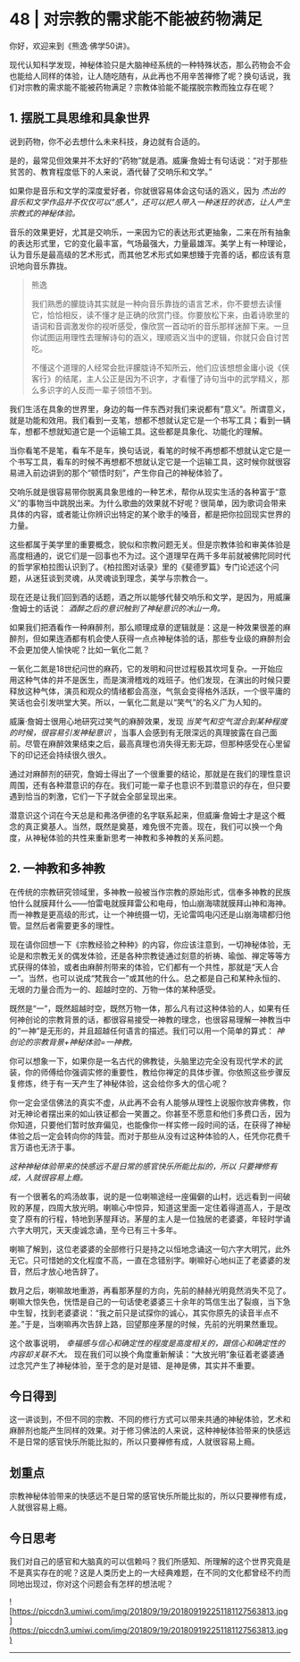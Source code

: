 # 48 | 对宗教的需求能不能被药物满足

你好，欢迎来到《熊逸·佛学50讲》。

现代认知科学发现，神秘体验只是大脑神经系统的一种特殊状态，那么药物会不会也能给人同样的体验，让人随吃随有，从此再也不用辛苦禅修了呢？换句话说，我们对宗教的需求能不能被药物满足？宗教体验能不能摆脱宗教而独立存在呢？

## 1. 摆脱工具思维和具象世界

说到药物，你不必去想什么未来科技，身边就有合适的。

是的，最常见但效果并不太好的“药物”就是酒。威廉·詹姆士有句话说：“对于那些贫苦的、教育程度低下的人来说，酒代替了交响乐和文学。”

如果你是音乐和文学的深度爱好者，你就很容易体会这句话的涵义，因为 *杰出的音乐和文学作品并不仅仅可以“感人”，还可以把人带入一种迷狂的状态，让人产生宗教式的神秘体验。*

音乐的效果更好，尤其是交响乐，一来因为它的表达形式更抽象，二来在所有抽象的表达形式里，它的变化最丰富，气场最强大，力量最雄浑。美学上有一种理论，认为音乐是最高级的艺术形式，而其他艺术形式如果想臻于完善的话，都应该有意识地向音乐靠拢。

> 熊逸
> 
> 我们熟悉的朦胧诗其实就是一种向音乐靠拢的语言艺术，你不要想去读懂它，恰恰相反，读不懂才是正确的欣赏门径。你要放松下来，由着诗歌里的语词和音调激发你的视听感受，像欣赏一首动听的音乐那样迷醉下来。一旦你试图运用理性去理解诗句的涵义，理顺涵义当中的逻辑，你就只会自讨苦吃。
> 
> 不懂这个道理的人经常会批评朦胧诗不知所云，他们应该想想金庸小说《侠客行》的结尾，主人公正是因为不识字，才看懂了诗句当中的武学精义，那么多识字的人反而一辈子领悟不到。

我们生活在具象的世界里，身边的每一件东西对我们来说都有“意义”。所谓意义，就是功能和效用。我们看到一支笔，想都不想就认定它是一个书写工具；看到一辆车，想都不想就知道它是一个运输工具。这些都是具象化、功能化的理解。

当你看笔不是笔，看车不是车，换句话说，看笔的时候不再想都不想就认定它是一个书写工具，看车的时候不再想都不想就认定它是一个运输工具，这时候你就很容易进入前边讲到的那个“顿悟时刻”，产生你自己的神秘体验了。

交响乐就是很容易带你脱离具象思维的一种艺术，帮你从现实生活的各种富于“意义”的事物当中跳脱出来。为什么歌曲的效果就不好呢？很简单，因为歌词会带来具体的内容，或者能让你辨识出特定的某个歌手的嗓音，都是把你拉回现实世界的力量。

这些都属于美学里的重要概念，貌似和宗教问题无关。但是宗教体验和审美体验是高度相通的，说它们是一回事也不为过。这个道理早在两千多年前就被佛陀同时代的哲学家柏拉图认识到了。《柏拉图对话录》里的《斐德罗篇》专门论述这个问题，从迷狂谈到灵魂，从灵魂谈到理念，美学与宗教合一。

现在还是让我们回到酒的话题，酒之所以能够代替交响乐和文学，是因为，用威廉·詹姆士的话说： *酒醉之后的意识触到了神秘意识的冰山一角。*

如果我们把酒看作一种麻醉剂，那么顺理成章的逻辑就是：这是一种效果很差的麻醉剂，但如果连酒都有机会使人获得一点点神秘体验的话，那些专业级的麻醉剂会不会更加使人愉快呢？比如一氧化二氮？

一氧化二氮是18世纪问世的麻药，它的发明和问世过程极其坎坷复杂。一开始应用这种气体的并不是医生，而是演滑稽戏的戏班子。他们发现，在演出的时候只要释放这种气体，演员和观众的情绪都会高涨，气氛会变得格外活跃，一个很平庸的笑话也会引发哄堂大笑。所以，一氧化二氮是以“笑气”的名义广为人知的。

威廉·詹姆士很用心地研究过笑气的麻醉效果，发现 *当笑气和空气混合到某种程度的时候，很容易引发神秘意识* ，当事人会感到有无限深远的真理披露在自己面前。尽管在麻醉效果结束之后，最高真理也消失得无影无踪，但那种感受在心里留下的印记还会持续很久很久。

通过对麻醉剂的研究，詹姆士得出了一个很重要的结论，那就是在我们的理性意识周围，还有各种潜意识的存在。我们可能一辈子也意识不到潜意识的存在，但只要遇到恰当的刺激，它们一下子就会全部呈现出来。

潜意识这个词在今天总是和弗洛伊德的名字联系起来，但威廉·詹姆士才是这个概念的真正奠基人。当然，既然是奠基，难免很不完善。现在，我们可以换一个角度，从神秘体验的共性来重新思考一神教和多神教的关系问题。

## 2. 一神教和多神教

在传统的宗教研究领域里，多神教一般被当作宗教的原始形式，信奉多神教的民族怕什么就膜拜什么——怕雷电就膜拜雷公和电母，怕山崩海啸就膜拜山神和海神。而一神教是更高级的形式，让一个神统摄一切，无论雷鸣电闪还是山崩海啸都归他管。显然后者需要更多的理性。

现在请你回想一下《宗教经验之种种》的内容，你应该注意到，一切神秘体验，无论是和宗教无关的偶发体验，还是各种宗教徒通过刻意的祈祷、瑜伽、禅定等等方式获得的体验，或者由麻醉剂带来的体验，它们都有一个共性，那就是“天人合一”。当然，也可以说成“梵我合一”或其他的什么。总之都是自己和某种永恒的、无垠的力量合而为一的、超越时空的、万物一体的某种感受。

既然是“一”，既然超越时空，既然万物一体，那么凡有过这种体验的人，如果有任何神创论的宗教背景的话，都很容易接受一神教的理念，也很容易理解一神教当中的“一神”是无形的，并且超越任何语言的描述。我们可以用一个简单的算式： *神创论的宗教背景+神秘体验=一神教。*

你可以想象一下，如果你是一名古代的佛教徒，头脑里边完全没有现代学术的武装，你的师傅给你强调实修的重要性，教给你禅定的具体步骤。你依照这些步骤反复修炼，终于有一天产生了神秘体验，这会给你多大的信心呢？

你一定会坚信佛法的真实不虚，从此再不会有人能够从理性上说服你放弃佛教，你对无神论者摆出来的如山铁证都会一笑置之。你甚至不愿意和他们多费口舌，因为你知道，只要他们暂时放弃偏见，也能像你一样实修一段时间的话，在获得了神秘体验之后一定会转向你的阵营。而对于那些从没有过这种体验的人，任凭你花费千言万语也无济于事。

 *这种神秘体验带来的快感远不是日常的感官快乐所能比拟的，所以*  *只要禅修有成，人就很容易上瘾。*

有一个很著名的鸡汤故事，说的是一位喇嘛途经一座偏僻的山村，远远看到一间破败的茅屋，四周大放光明。喇嘛心中惊异，知道这里面一定住着得道高人，于是改变了原有的行程，特地到茅屋拜访。茅屋的主人是一位独居的老婆婆，年轻时学诵六字大明咒，天天虔诚念诵，至今已有三十多年。

喇嘛了解到，这位老婆婆的全部修行只是持之以恒地念诵这一句六字大明咒，此外无它。只可惜她的文化程度不高，一直在念错别字。喇嘛好心地纠正了老婆婆的发音，然后才放心地告辞了。

数月之后，喇嘛故地重游，再看那茅屋的方向，先前的赫赫光明竟然消失不见了。喇嘛大惊失色，恍悟是自己的一句话使老婆婆三十余年的笃信生出了裂痕，当下急中生智，找到老婆婆说：“我之前只是试探你的诚心，其实你原先的读音半点不差。”于是，当喇嘛再次告辞上路，回望那座茅屋的时候，先前的光明果然重现。

这个故事说明， *幸福感与信心和确定性的程度是高度相关的，跟信心和确定性的内容却关联不大。* 现在我们可以换个角度重新解读：“大放光明”象征着老婆婆通过念咒产生了神秘体验，至于念的是对是错、是神是佛，其实并不重要。

## 今日得到

这一讲谈到，不但不同的宗教、不同的修行方式可以带来共通的神秘体验，艺术和麻醉剂也能产生同样的效果。对于修习佛法的人来说，这种神秘体验带来的快感远不是日常的感官快乐所能比拟的，所以只要禅修有成，人就很容易上瘾。

## 划重点

宗教神秘体验带来的快感远不是日常的感官快乐所能比拟的，所以只要禅修有成，人就很容易上瘾。

## 今日思考

我们对自己的感官和大脑真的可以信赖吗？我们所感知、所理解的这个世界究竟是不是真实存在的呢？这是人类历史上的一大经典难题，在不同的文化都曾经不约而同地出现过，你对这个问题会有怎样的想法呢？

![https://piccdn3.umiwi.com/img/201809/19/201809192251181127563813.jpg](https://piccdn3.umiwi.com/img/201809/19/201809192251181127563813.jpg)

---
